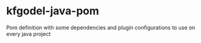 # kfgodel-java-pom

Pom definition with some dependencies and plugin configurations to use on every java project
